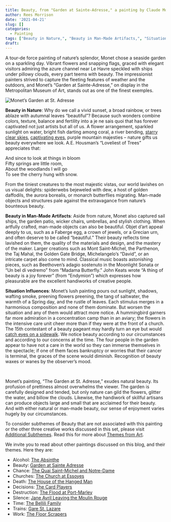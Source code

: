 ```yaml
---
title: Beauty, from "Garden at Sainte-Adresse," a painting by Claude Monet
author: Rees Morrison
date: '2021-04-21'
slug: []
categories:
  - Painting
tags: ["Beauty in Nature,", "Beauty in Man-Made Artifacts,", "Situation Influences",]
draft: 
---
```


A tour-de force painting of nature’s splendor, Monet chose a seaside garden on a sparkling day.  Vibrant flowers and snapping flags, graced with elegant visitors admiring the azure channel near Le Havre speckled with ships under pillowy clouds, every part teems with beauty.  The impressionist painters strived to capture the fleeting features of weather and the outdoors, and Monet’s “Garden at Sainte-Adresse,” on display in the Metropolitan Museum of Art, stands out as one of the finest exemples.

<!--more-->

![Monet’s Garden at St. Adresse](/media/BeautyMonet.jpg)

**Beauty in Nature**:  Why do we call a vivid sunset, a broad rainbow, or trees ablaze with autumnal leaves “beautiful”?  Because such wonders combine colors, texture, balance and fertility into a je ne sais quoi that has forever captivated not just artists but all of us.  A flower arrangement, sparkled sunlight on water, bright fish darting among coral, a river bending, [starry clear skies](https://bit.ly/3sB967G), [captivating eyes](https://bit.ly/3sB967G), purple mountain majesties – nature gifts us beauty everywhere we look.  A.E. Housman’s “Loveliest of Trees” appreciates that:  

And since to look at things in bloom  
Fifty springs are little room,  
About the woodlands I will go   
To see the cherry hung with snow.  

From the tiniest creatures to the most majestic vistas, our world lavishes on us visual delights: spiderwebs bejeweled with dew, a host of golden daffodils, the aurora borealis, or monarch butterflies migrating.  Man-made objects and structures pale against the extravagance from nature’s bounteous beauty. 

**Beauty in Man-Made Artifacts**:  Aside from nature, Monet also captured sail ships, the garden patio, wicker chairs, umbrellas, and stylish clothing.  When artfully crafted, man-made objects can also be beautiful.  Objet d’art appeal deeply to us, such as a Faberge egg, a crown of jewels, or a Grecian urn, and often deserve to be called “beautiful.”  Their beauty reflects time lavished on them, the quality of the materials and design, and the mastery of the maker.  Larger creations such as Mont Saint-Michel, the Parthenon, the Taj Mahal, the Golden Gate Bridge, Michelangelo’s “David”, or an intricate carpet also come to mind.  Classical music boasts astonishing pieces, such as Beethoven’s adagio sostenuto in the Moonlight Sonata or “Un bel di vedremo” from “Madama Butterfly.” John Keats wrote “A thing of beauty is a joy forever” (from “Endymion”) which expresses how pleasurable are the excellent handiworks of creative people.

**Situation Influences**:   Monet’s lush painting pours out sunlight, shadows, wafting smoke, preening flowers preening, the tang of saltwater, the warmth of a Spring day, and the rustle of leaves.  Each stimulus merges in a harmonious composition and none of them dominate.  But worsen the situation and any of them would attract more notice.  A hummingbird garners far more admiration in a concentration camp than in an aviary; the flowers in the intensive care unit cheer more than if they were at the front of a church.  The 15th contestant of a beauty pageant may hardly turn an eye but would [catch eyes on a sidewalk](https://bit.ly/3er5yzI). We notice beauty according to our circumstances and according to our concerns at the time. The four people in the garden appear to have not a care in the world so they can immerse themselves in the spectacle; if one of them faces bankruptcy or worries that their cancer is terminal, the graces of the scene would diminish.  Recognition of beauty waxes or wanes by the observer’s mood.

&nbsp;

Monet’s painting, “The Garden at St. Adresse,” exudes natural beauty.  Its profusion of prettiness almost overwhelms the viewer.  The garden is carefully designed and tended, but only nature can gild the flowers, glitter the water, and billow the clouds.  Likewise, the handiwork of skillful artisans can produce objects large and small that are acclaimed for their beauty.  And with either natural or man-made beauty, our sense of enjoyment varies hugely by our circumstances.  

To consider subthemes of Beauty that are not associated with this painting or the other three creative works discussed in this set, please visit [Additional Subthemes](https://themesfromart.com/post/2021-04-21-beauty-additional-subthemes/beautyaddl/). Read this for more about [Themes from Art](http://bit.ly/3sRXopI).

We invite you to read about other paintings discussed on this blog, and their themes.  Here they are: 

* Alcohol: [The Absinthe](https://themesfromart.com/post/2021-02-03-alcohol-absinthe-degas/alcoholabsinthedegas/)
* Beauty: [Garden at Sainte Adresse](https://themesfromart.com/post/2021-04-21-beauty-garden-at-sainte-adresse-from-a-painting-by-claude-monet/beautystadress/)
* Chance: [The Quai Saint-Michel and Notre-Dame](http://localhost:4321/post/2021-03-14-chancechurch/chancechurch/)
* Churches: [The Church at Essoyes](https://themesfromart.com/post/2021-05-21-churches-from-the-church-at-essoyes-a-painting-by-pierre-auguste-renoir/churchesrenoir/)  
* Death: [The House of the Hanged Man](https://themesfromart.com/post/2021-05-03-death-from-house-of-the-hanged-man-a-painting-by-paul-cezanne/deathhanged/)
* Decisions: [The Card Players](https://themesfromart.com/post/2021-02-08-decisions-the-card-players-a-painting-by-paul-cezanne/decisionscardplayerscezanne/)
* Destruction: [The Flood at Port-Marley](https://themesfromart.com/post/2021-02-18-destruction-from-flood-at-port-marly-a-painting-by-alfred-sisley/destructionflood/)
* Silence: [Jane Avril Leaving the Moulin Rouge](https://themesfromart.com/post/silenceavril/)
* Time:	[The Bellili Family](https://themesfromart.com/post/2021-03-08-time-from-the-bellili-family-by-edgar-degas/timebellili/)
* Trains: [Gare St. Lazare](https://themesfromart.com/post/2021-05-10-trainslazare/trainslazare/)     
* Work:	 [The Floor Scrapers](https://themesfromart.com/post/2021-02-26-workscrapers/workscrapers/)
